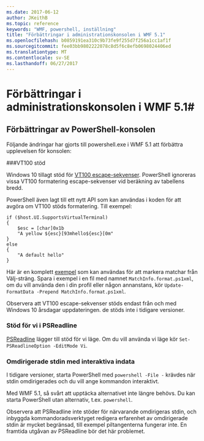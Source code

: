 ```yaml
---
ms.date: 2017-06-12
author: JKeithB
ms.topic: reference
keywords: "WMF, powershell, inställning"
title: "Förbättringar i administrationskonsolen i WMF 5.1"
ms.openlocfilehash: b0859191ea310c9b73fe9f255d7f256a1cc1af1f
ms.sourcegitcommit: fee03bb9802222078c8d5f6c8efb0698024406ed
ms.translationtype: MT
ms.contentlocale: sv-SE
ms.lasthandoff: 06/27/2017
---
```

# <a name="console-improvements-in-wmf-51"></a>Förbättringar i administrationskonsolen i WMF 5.1#

## <a name="powershell-console-improvements"></a>Förbättringar av PowerShell-konsolen

Följande ändringar har gjorts till powershell.exe i WMF 5.1 att förbättra upplevelsen för konsolen:

###<a name="vt100-support"></a>VT100 stöd

Windows 10 tillagt stöd för [VT100 escape-sekvenser](https://msdn.microsoft.com/en-us/library/windows/desktop/mt638032(v=vs.85).aspx).
PowerShell ignoreras vissa VT100 formatering escape-sekvenser vid beräkning av tabellens bredd.

PowerShell även lagt till ett nytt API som kan användas i koden för att avgöra om VT100 stöds formatering. Till exempel:

```
if ($host.UI.SupportsVirtualTerminal)
{
    $esc = [char]0x1b
    "A yellow ${esc}[93mhello${esc}[0m"
}
else
{
    "A default hello"
}
```
Här är en komplett [exempel](https://gist.github.com/lzybkr/dcb973dccd54900b67783c48083c28f7) som kan användas för att markera matchar från Välj-sträng.
Spara i exempel i en fil med namnet `MatchInfo.format.ps1xml`, om du vill använda den i din profil eller någon annanstans, kör `Update-FormatData -Prepend MatchInfo.format.ps1xml`.

Observera att VT100 escape-sekvenser stöds endast från och med Windows 10 årsdagar uppdateringen. de stöds inte i tidigare versioner.   

### <a name="vi-mode-support-in-psreadline"></a>Stöd för vi i PSReadline

[PSReadline](https://github.com/lzybkr/PSReadLine) lägger till stöd för vi läge. Om du vill använda vi läge kör `Set-PSReadlineOption -EditMode Vi`.

### <a name="redirected-stdin-with-interactive-input"></a>Omdirigerade stdin med interaktiva indata 

I tidigare versioner, starta PowerShell med `powershell -File -` krävdes när stdin omdirigerades och du vill ange kommandon interaktivt.

Med WMF 5.1, så svårt att upptäcka alternativet inte längre behövs. Du kan starta PowerShell utan alternativ, t.ex. `powershell`.

Observera att PSReadline inte stöder för närvarande omdirigeras stdin, och inbyggda kommandoradsverktyget redigera erfarenhet av omdirigerade stdin är mycket begränsad, till exempel piltangenterna fungerar inte. En framtida utgåvan av PSReadline bör det här problemet.   

